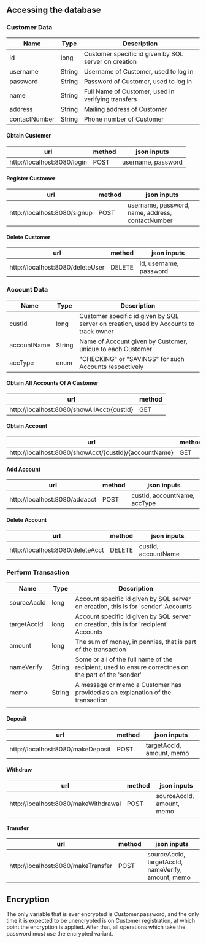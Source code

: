 ## Accessing the database

### Customer Data
| Name | Type | Description |
| --- | --- | ---|
| id            | long   | Customer specific id given by SQL server on creation | 
| username      | String | Username of Customer, used to log in                 |
| password      | String | Password of Customer, used to log in                 |
| name          | String | Full Name of Customer, used in verifying transfers   |
| address       | String | Mailing address of Customer                          |
| contactNumber | String | Phone number of Customer                             |

#### Obtain Customer
| url | method| json inputs |
| --- | --- | --- |
| http://localhost:8080/login | POST | username, password |

#### Register Customer
| url | method| json inputs |
| --- | --- | --- |
| http://localhost:8080/signup | POST | username, password, name, address, contactNumber |

#### Delete Customer
| url | method| json inputs |
| --- | --- | --- |
| http://localhost:8080/deleteUser | DELETE | id, username, password |

### Account Data
| Name | Type | Description |
| --- | --- | --- |
| custId      | long   | Customer specific id given by SQL server on creation, used by Accounts to track owner |
| accountName | String | Name of Account given by Customer, unique to each Customer                            |
| accType     | enum   | "CHECKING" or "SAVINGS" for such Accounts respectively                                |

#### Obtain All Accounts Of A Customer
| url | method|
| --- | --- |
| http://localhost:8080/showAllAcct/{custId} | GET |

#### Obtain Account
| url | method|
| --- | --- |
| http://localhost:8080/showAcct/{custId}/{accountName} | GET |

#### Add Account
| url | method| json inputs |
| --- | --- | --- |
| http://localhost:8080/addacct | POST | custId, accountName, accType |

#### Delete Account
| url | method| json inputs |
| --- | --- | --- |
| http://localhost:8080/deleteAcct | DELETE | custId, accountName |

### Perform Transaction
| Name | Type | Description |
| --- | --- | --- |
| sourceAccId | long   | Account specific id given by SQL server on creation, this is for 'sender' Accounts                   |
| targetAccId | long   | Account specific id given by SQL server on creation, this is for 'recipient' Accounts                |
| amount      | long   | The sum of money, in pennies, that is part of the transaction                                        |
| nameVerify  | String | Some or all of the full name of the recipient, used to ensure correctnes on the part of the 'sender' |
| memo        | String | A message or memo a Customer has provided as an explanation of the transaction                       |
                                                                                                                              |
#### Deposit
| url | method| json inputs |
| --- | --- | --- |
| http://localhost:8080/makeDeposit | POST | targetAccId, amount, memo |

#### Withdraw
| url | method| json inputs |
| --- | --- | --- |
| http://localhost:8080/makeWithdrawal | POST | sourceAccId, amount, memo |

#### Transfer
| url | method| json inputs |
| --- | --- | --- |
| http://localhost:8080/makeTransfer | POST | sourceAccId, targetAccId, nameVerify, amount, memo |

## Encryption

The only variable that is ever encrypted is Customer.password, and the only time it is expected to be unencrypted is on Customer registration, at which point the encryption is applied. After that, all operations which take the password must use the encrypted variant.